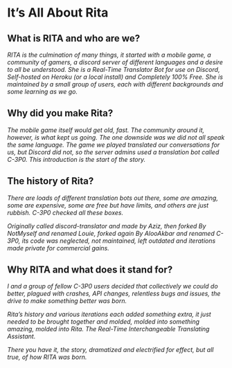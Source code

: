 # It’s All About Rita

## What is RITA and who are we? <a href="#what-is-rita-and-who-are-we" id="what-is-rita-and-who-are-we"></a>

_RITA is the culmination of many things, it started with a mobile game, a community of gamers, a discord server of different languages and a desire to all be understood. She is a Real-Time Translator Bot for use on Discord, Self-hosted on Heroku (or a local install) and Completely 100% Free. She is maintained by a small group of users, each with different backgrounds and some learning as we go._

## Why did you make Rita? <a href="#why-did-you-make-rita" id="why-did-you-make-rita"></a>

_The mobile game itself would get old, fast. The community around it, however, is what kept us going. The one downside was we did not all speak the same language. The game we played translated our conversations for us, but Discord did not, so the server admins used a translation bot called C-3P0. This introduction is the start of the story._

## The history of Rita? <a href="#the-history-of-rita" id="the-history-of-rita"></a>

_There are loads of different translation bots out there, some are amazing, some are expensive, some are free but have limits, and others are just rubbish. C-3P0 checked all these boxes._

_Originally called discord-translator and made by Aziz, then forked By NotMyself and renamed Louie, forked again By AlooAkbar and renamed C-3P0, its code was neglected, not maintained, left outdated and iterations made private for commercial gains._

## Why RITA and what does it stand for? <a href="#why-rita-and-what-does-it-stand-for" id="why-rita-and-what-does-it-stand-for"></a>

_I and a group of fellow C-3P0 users decided that collectively we could do better, plagued with crashes, API changes, relentless bugs and issues, the drive to make something better was born._

_Rita’s history and various iterations each added something extra, it just needed to be brought together and molded, molded into something amazing, molded into Rita. The Real-Time Interchangeable Translating Assistant._

_There you have it, the story, dramatized and electrified for effect, but all true, of how RITA was born._
